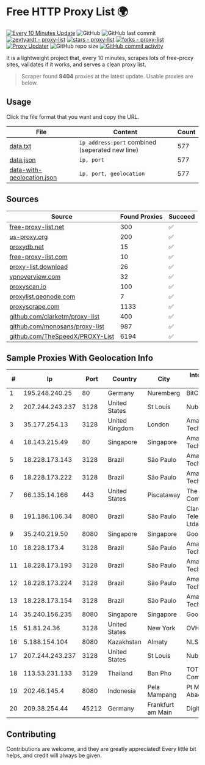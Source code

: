 
# Free HTTP Proxy List 🌍

[![Every 10 Minutes Update](https://github.com/mertguvencli/http-proxy-list/actions/workflows/main.yml/badge.svg?branch=main)](https://github.com/mertguvencli/http-proxy-list/actions/workflows/main.yml)
![GitHub](https://img.shields.io/github/license/mertguvencli/http-proxy-list)
![GitHub last commit](https://img.shields.io/github/last-commit/mertguvencli/http-proxy-list)
[![zevtyardt - proxy-list](https://img.shields.io/static/v1?label=zevtyardt&message=proxy-list&color=blue&logo=github)](https://github.com/zevtyardt/proxy-list "Go to GitHub repo")
[![stars - proxy-list](https://img.shields.io/github/stars/zevtyardt/proxy-list?style=social)](https://github.com/zevtyardt/proxy-list)
[![forks - proxy-list](https://img.shields.io/github/forks/zevtyardt/proxy-list?style=social)](https://github.com/zevtyardt/proxy-list)
[![Proxy Updater](https://github.com/zevtyardt/proxy-list/workflows/Proxy%20Updater/badge.svg)](https://github.com/zevtyardt/proxy-list/actions?query=workflow:"Proxy+Updater")
![GitHub repo size](https://img.shields.io/github/repo-size/zevtyardt/proxy-list)
[![GitHub commit activity](https://img.shields.io/github/commit-activity/m/zevtyardt/proxy-list?logo=commits)](https://github.com/zevtyardt/proxy-list/commits/main)

It is a lightweight project that, every 10 minutes, scrapes lots of free-proxy sites, validates if it works, and serves a clean proxy list.

> Scraper found **9404** proxies at the latest update. Usable proxies are below.

## Usage

Click the file format that you want and copy the URL.

|File|Content|Count|
|----|-------|-----|
|[data.txt](https://raw.githubusercontent.com/mertguvencli/http-proxy-list/main/proxy-list/data.txt)|`ip_address:port` combined (seperated new line)|577|
|[data.json](https://raw.githubusercontent.com/mertguvencli/http-proxy-list/main/proxy-list/data.json)|`ip, port`|577|
|[data-with-geolocation.json](https://raw.githubusercontent.com/mertguvencli/http-proxy-list/main/proxy-list/data-with-geolocation.json)|`ip, port, geolocation`|577|

## Sources

|Source|Found Proxies|Succeed|
|------|-------------|-------|
|[free-proxy-list.net](https://free-proxy-list.net)|300|✅|
|[us-proxy.org](https://www.us-proxy.org)|200|✅|
|[proxydb.net](http://proxydb.net)|15|✅|
|[free-proxy-list.com](https://free-proxy-list.com/?page=&port=&type%5B%5D=http&type%5B%5D=https&up_time=0&search=Search)|10|✅|
|[proxy-list.download](https://www.proxy-list.download/HTTP)|26|✅|
|[vpnoverview.com](https://vpnoverview.com/privacy/anonymous-browsing/free-proxy-servers)|32|✅|
|[proxyscan.io](https://www.proxyscan.io)|100|✅|
|[proxylist.geonode.com](https://proxylist.geonode.com/api/proxy-list?limit=300&page=1&sort_by=lastChecked&sort_type=desc&protocols=http,https)|7|✅|
|[proxyscrape.com](https://api.proxyscrape.com/v2/?request=displayproxies&protocol=http&timeout=10000&country=all&ssl=all&anonymity=all)|1133|✅|
|[github.com/clarketm/proxy-list](https://raw.githubusercontent.com/clarketm/proxy-list/master/proxy-list-raw.txt)|400|✅|
|[github.com/monosans/proxy-list](https://raw.githubusercontent.com/monosans/proxy-list/main/proxies/http.txt)|987|✅|
|[github.com/TheSpeedX/PROXY-List](https://raw.githubusercontent.com/TheSpeedX/PROXY-List/master/http.txt)|6194|✅|


## Sample Proxies With Geolocation Info

|#|Ip|Port|Country|City|Internet Service Provider|
|-|--|----|-------|----|-------------------------|
|1|195.248.240.25|80|Germany|Nuremberg|BitCommand|
|2|207.244.243.237|3128|United States|St Louis|Nubes, LLC|
|3|35.177.254.13|3128|United Kingdom|London|Amazon Technologies Inc.|
|4|18.143.215.49|80|Singapore|Singapore|Amazon Technologies Inc.|
|5|18.228.173.143|3128|Brazil|São Paulo|Amazon Technologies Inc.|
|6|18.228.173.222|3128|Brazil|São Paulo|Amazon Technologies Inc.|
|7|66.135.14.166|443|United States|Piscataway|The Constant Company, LLC|
|8|191.186.106.34|8080|Brazil|São Paulo|Claro NXT Telecomunicacoes Ltda|
|9|35.240.219.50|8080|Singapore|Singapore|Google LLC|
|10|18.228.173.4|3128|Brazil|São Paulo|Amazon Technologies Inc.|
|11|18.228.173.193|3128|Brazil|São Paulo|Amazon Technologies Inc.|
|12|18.228.173.224|3128|Brazil|São Paulo|Amazon Technologies Inc.|
|13|18.228.173.154|3128|Brazil|São Paulo|Amazon Technologies Inc.|
|14|35.240.156.235|8080|Singapore|Singapore|Google LLC|
|15|51.81.24.36|3128|United States|New York|OVH US LLC|
|16|5.188.154.104|8080|Kazakhstan|Almaty|NLS|
|17|207.244.243.237|3128|United States|St Louis|Nubes, LLC|
|18|113.53.231.133|3129|Thailand|Ban Pho|TOT Public Company Limited|
|19|202.46.145.4|8080|Indonesia|Pela Mampang|Pt Mithaharum Abadi|
|20|209.38.254.44|45212|Germany|Frankfurt am Main|DigitalOcean, LLC|



## Contributing

Contributions are welcome, and they are greatly appreciated! Every
little bit helps, and credit will always be given.

